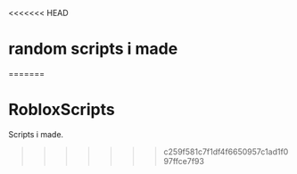 <<<<<<< HEAD
# random scripts i made
=======
# RobloxScripts

Scripts i made.
>>>>>>> c259f581c7f1df4f6650957c1ad1f097ffce7f93

